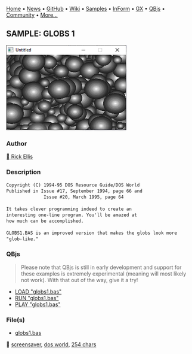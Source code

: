 [Home](https://qb64.com) • [News](../../news.md) • [GitHub](https://github.com/QB64Official/qb64) • [Wiki](https://github.com/QB64Official/qb64/wiki) • [Samples](../../samples.md) • [InForm](../../inform.md) • [GX](../../gx.md) • [QBjs](../../qbjs.md) • [Community](../../community.md) • [More...](../../more.md)

## SAMPLE: GLOBS 1

![screenshot.png](img/screenshot.png)

### Author

[🐝 Rick Ellis](../rick-ellis.md) 

### Description

```text
Copyright (C) 1994-95 DOS Resource Guide/DOS World 
Published in Issue #17, September 1994, page 66 and 
              Issue #20, March 1995, page 64 
 
It takes clever programming indeed to create an 
interesting one-line program. You'll be amazed at 
how much can be accomplished. 

GLOBS1.BAS is an improved version that makes the globs look more "glob-like."
```

### QBjs

> Please note that QBjs is still in early development and support for these examples is extremely experimental (meaning will most likely not work). With that out of the way, give it a try!

* [LOAD "globs1.bas"](https://v6p9d9t4.ssl.hwcdn.net/html/5963335/index.html?src=https://qb64.com/samples/globs-1/src/globs1.bas)
* [RUN "globs1.bas"](https://v6p9d9t4.ssl.hwcdn.net/html/5963335/index.html?mode=auto&src=https://qb64.com/samples/globs-1/src/globs1.bas)
* [PLAY "globs1.bas"](https://v6p9d9t4.ssl.hwcdn.net/html/5963335/index.html?mode=play&src=https://qb64.com/samples/globs-1/src/globs1.bas)

### File(s)

* [globs1.bas](src/globs1.bas)

🔗 [screensaver](../screensaver.md), [dos world](../dos-world.md), [254 chars](../254-chars.md)
